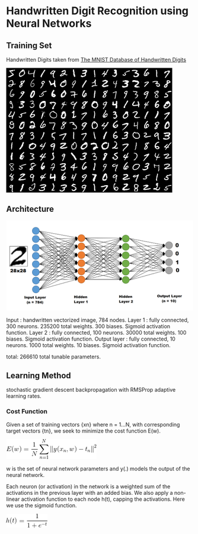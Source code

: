 # Handwritten Digit Recognition using Neural Networks

## Training Set

Handwritten Digits taken from [The MNIST Database of Handwritten Digits](http://yann.lecun.com/exdb/mnist/)

![Samples from the MNIST Database](https://github.com/Gregjksmith/Handwritten-Digit-Recognition-Neural-Network/blob/master/pictures/mnistSet.png?raw=true)

## Architecture

![Neural Network with 2 Hidden Layers](https://github.com/Gregjksmith/Handwritten-Digit-Recognition-Neural-Network/blob/master/pictures/TwoLayerNeuralNetwork.png?raw=true)

Input : handwritten vectorized image, 784 nodes.
Layer 1 : fully connected, 300 neurons. 235200 total weights. 300 biases. Sigmoid activation function.
Layer 2 : fully connected, 100 neurons. 30000 total weights. 100 biases. Sigmoid activation function.
Output layer : fully connected, 10 neurons. 1000 total weights. 10 biases. Sigmoid activation function.

total: 266610 total tunable parameters.

## Learning Method

stochastic gradient descent backpropagation with RMSProp adaptive learning rates.

### Cost Function

Given a set of training vectors {xn} where n = 1...N, with corresponding target vectors {tn}, we seek to minimize the cost function E(w).

![Cost](https://github.com/Gregjksmith/Handwritten-Digit-Recognition-Neural-Network/blob/master/pictures/CostFunction.gif?raw=true)

w is the set of neural network parameters and y(.) models the output of the neural network.

Each neuron (or activation) in the network is a weighted sum of the activations in the previous layer with an added bias. We also apply a non-linear
activation function to each node h(t), capping the activations. Here we use the sigmoid function.

![sigmoid](https://github.com/Gregjksmith/Handwritten-Digit-Recognition-Neural-Network/blob/master/pictures/sigmoid.gif?raw=true)